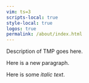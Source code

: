 ```yaml
---
vim: ts=3
scripts-local: true
style-local: true
logos: true
permalink: /about/index.html
---
```


Description of TMP goes here.

Here is a new paragraph.

Here is some *italic text*.



